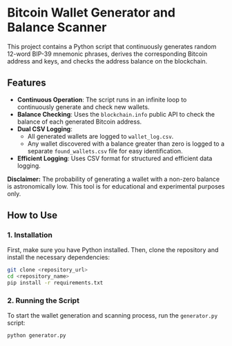 # Bitcoin Wallet Generator and Balance Scanner

This project contains a Python script that continuously generates random 12-word BIP-39 mnemonic phrases, derives the corresponding Bitcoin address and keys, and checks the address balance on the blockchain.

## Features

-   **Continuous Operation**: The script runs in an infinite loop to continuously generate and check new wallets.
-   **Balance Checking**: Uses the `blockchain.info` public API to check the balance of each generated Bitcoin address.
-   **Dual CSV Logging**:
    -   All generated wallets are logged to `wallet_log.csv`.
    -   Any wallet discovered with a balance greater than zero is logged to a separate `found_wallets.csv` file for easy identification.
-   **Efficient Logging**: Uses CSV format for structured and efficient data logging.

**Disclaimer:** The probability of generating a wallet with a non-zero balance is astronomically low. This tool is for educational and experimental purposes only.

## How to Use

### 1. Installation

First, make sure you have Python installed. Then, clone the repository and install the necessary dependencies:

```bash
git clone <repository_url>
cd <repository_name>
pip install -r requirements.txt
```

### 2. Running the Script

To start the wallet generation and scanning process, run the `generator.py` script:

```bash
python generator.py
```
